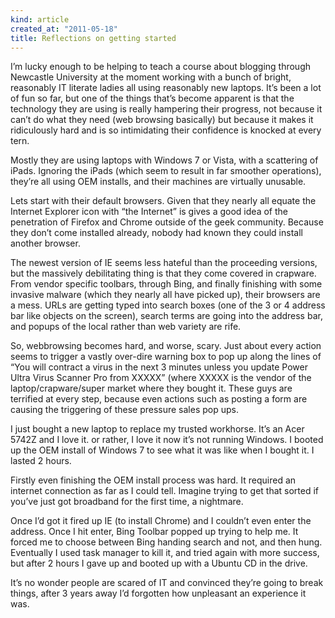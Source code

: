 ```yaml
---
kind: article
created_at: "2011-05-18"
title: Reflections on getting started
---
```

I’m lucky enough to be helping to teach a course about blogging through Newcastle University at the moment working with a bunch of bright, reasonably IT literate ladies all using reasonably new laptops. It’s been a lot of fun so far, but one of the things that’s become apparent is that the technology they are using is really hampering their progress, not because it can’t do what they need (web browsing basically) but because it makes it ridiculously hard and is so intimidating their confidence is knocked at every tern.

Mostly they are using laptops with Windows 7 or Vista, with a scattering of iPads. Ignoring the iPads (which seem to result in far smoother operations), they’re all using OEM installs, and their machines are virtually unusable.

Lets start with their default browsers. Given that they nearly all equate the Internet Explorer icon with “the Internet” is gives a good idea of the penetration of Firefox and Chrome outside of the geek community. Because they don’t come installed already, nobody had known they could install another browser.

The newest version of IE seems less hateful than the proceeding versions, but the massively debilitating thing is that they come covered in crapware. From vendor specific toolbars, through Bing, and finally finishing with some invasive malware (which they nearly all have picked up), their browsers are a mess. URLs are getting typed into search boxes (one of the 3 or 4 address bar like objects on the screen), search terms are going into the address bar, and popups of the local rather than web variety are rife.

So, webbrowsing becomes hard, and worse, scary. Just about every action seems to trigger a vastly over-dire warning box to pop up along the lines of “You will contract a virus in the next 3 minutes unless you update Power Ultra Virus Scanner Pro from XXXXX” (where XXXXX is the vendor of the laptop/crapware/super market where they bought it. These guys are terrified at every step, because even actions such as posting a form are causing the triggering of these pressure sales pop ups.

I just bought a new laptop to replace my trusted workhorse. It’s an Acer 5742Z and I love it. or rather, I love it now it’s not running Windows. I booted up the OEM install of Windows 7 to see what it was like when I bought it. I lasted 2 hours.

Firstly even finishing the OEM install process was hard. It required an internet connection as far as I could tell. Imagine trying to get that sorted if you’ve just got broadband for the first time, a nightmare.

Once I’d got it fired up IE (to install Chrome) and I couldn’t even enter the address. Once I hit enter, Bing Toolbar popped up trying to help me. It forced me to choose between Bing handing search and not, and then hung. Eventually I used task manager to kill it, and tried again with more success, but after 2 hours I gave up and booted up with a Ubuntu CD in the drive.

It’s no wonder people are scared of IT and convinced they’re going to break things, after 3 years away I’d forgotten how unpleasant an experience it was.